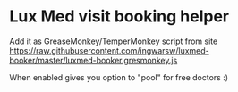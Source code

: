 # Lux Med visit booking helper

Add it as GreaseMonkey/TemperMonkey script from site https://raw.githubusercontent.com/ingwarsw/luxmed-booker/master/luxmed-booker.gresmonkey.js

When enabled gives you option to "pool" for free doctors :)
